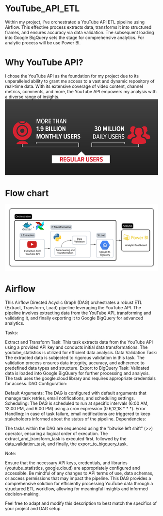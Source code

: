 # YouTube_API_ETL
Within my project, I've  orchestrated a YouTube API ETL pipeline using Airflow. This effective process extracts data, transforms it into structured frames, and ensures accuracy via data validation. The subsequent loading into Google BigQuery sets the stage for comprehensive analytics. For analytic process will be use Power BI.

# Why YouTube API?
I chose the YouTube API as the foundation for my project due to its unparalleled ability to grant me access to a vast and dynamic repository of real-time data. With its extensive coverage of video content, channel metrics, comments, and more, the YouTube API empowers my analysis with a diverse range of insights.
![Steps](infographic.png)

# Flow chart 
![Steps](flow_chart.png)

# Airflow 

This Airflow Directed Acyclic Graph (DAG) orchestrates a robust ETL (Extract, Transform, Load) pipeline leveraging the YouTube API. The pipeline involves extracting data from the YouTube API, transforming and validating it, and finally exporting it to Google BigQuery for advanced analytics.

Tasks:

Extract and Transform Task: This task extracts data from the YouTube API using a provided API key and conducts initial data transformations. The youtube_statistics is utilized for efficient data analysis.
Data Validation Task: The extracted data is subjected to rigorous validation in this task. The validation process ensures data integrity, accuracy, and adherence to predefined data types and structure.
Export to BigQuery Task: Validated data is loaded into Google BigQuery for further processing and analysis. The task uses the google.cloud library and requires appropriate credentials for access.
DAG Configuration:

Default Arguments: The DAG is configured with default arguments that manage task retries, email notifications, and scheduling settings.
Scheduling: The DAG is scheduled to run at specific intervals (6:00 AM, 12:00 PM, and 6:00 PM) using a cron expression (0 6,12,18 * * *).
Error Handling: In case of task failure, email notifications are triggered to keep stakeholders informed about the status of the pipeline.
Dependencies:

The tasks within the DAG are sequenced using the "bitwise left shift" (>>) operator, ensuring a logical order of execution. The extract_and_transform_task is executed first, followed by the data_validation_task, and finally, the export_to_bigquery_task.

Note:

Ensure that the necessary API keys, credentials, and libraries (youtube_statistics, google.cloud) are appropriately configured and accessible.
Be mindful of any changes to API terms of use, data schemas, or access permissions that may impact the pipeline.
This DAG provides a comprehensive solution for efficiently processing YouTube data through a structured ETL workflow, allowing for meaningful insights and informed decision-making.

Feel free to adapt and modify this description to best match the specifics of your project and DAG setup.
